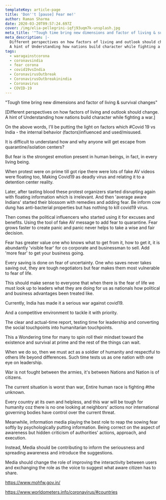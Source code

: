 ```yaml
---
templateKey: article-page
title: 'Don''t [pause] Fear me!'
author: Raman Sharma
date: 2020-03-20T09:57:24.697Z
cover: /img/elia-pellegrini-iqfj93uqm7k-unsplash.jpg
meta_title: '"Tough time bring new dimensions and factor of living & survival changes"'
meta_description: |-
  Different perspectives on how factors of living and outlook should change.
  A hint of Understanding how nations build character while fighting a war.
tags:
  - waragainstcorona
  - coronavsindia
  - fear corona
  - covid19vsIndia
  - CoronavirusOutbreak
  - CoronavirusOutbreakinindia
  - Coronavirus
  - COVID-19
---
```

"Tough time bring new dimensions and factor of living & survival changes"

\[Different perspectives on how factors of living and outlook should change. A hint of Understanding how nations build character while fighting a war.]

On the above words, I'll be putting the light on factors which #Covid 19 vs India - the internal behavior (factors)influenced and used/misused.

It is difficult to understand how and why anyone will get escape from quarantine/isolation centers?

But fear is the strongest emotion present in human beings, in fact, in every living being.

When protest were on prime till got ripe there were lots of fake AV videos were floating too, Making Covid19 as deadly virus and relating it to a detention center reality.

Later, after tasting blood these protest organizers started disrupting again with floating information which is irrelevant. And then 'average aware Indians' started their blossom with remedies and adding fear. Be inform cow dung has anti-bacterial properties but has nothing to kill covid19 virus.

Then comes the political influencers who started using it for excuses and benefits. Using the tool of fake AV message to add fear to quarantine. Fear grows faster to create panic and panic never helps to take a wise and fair decision.

Fear has greater value one who knows what to get from it, how to get it, it is abundantly 'visible fear' for co corporate and businessman to sell. Add 'more fear' to get your business going.

Every saving is done on fear of uncertainty. One who saves never takes saving out, they are tough negotiators but fear makes them most vulnerable to fear of life.

This should make sense to everyone that when there is the fear of life we must look up to leaders what they are doing for us as nationals how political and business advantages been treated like.

Currently, India has made it a serious war against covid19.

And a competitive environment to tackle it with priority.

The clear and actual-time report, testing time for leadership and converting the social touchpoints into humanitarian touchpoints.

This a Wondering time for many to spin roll their mindset toward the existence and survival at prime and the rest of the things can wait.

When we do so, then we must act as a soldier of humanity and respectful to others life beyond differences. Such time tests us as one nation with one eye on leadership.

War is not fought between the armies, it's between Nations and Nation is of citizens.

The current situation is worst than war, Entire human race is fighting #the unknown.

Every country at its own and helpless, and this war will be tough for humanity coz there is no one looking at neighbors' actions nor international governing bodies have control over the current threat.

Meanwhile, information media playing the best role to reap the sowing fear softly by psychologically putting information. Being correct on the aspect of awareness but hidden criticism of authorities' actions, approach, and execution.

Instead, Media should be contributing to inform the seriousness and spreading awareness and introduce the suggestions.

Media should change the role of improving the interactivity between users and exchanging the role as the voice to suggest what aware citizen has to share.

<https://www.mohfw.gov.in/>

<https://www.worldometers.info/coronavirus/#countries>